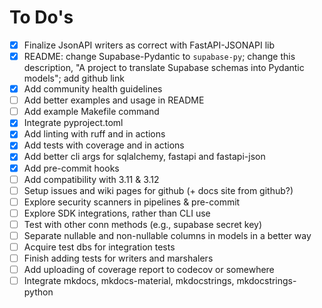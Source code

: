 # To Do's

- [x] Finalize JsonAPI writers as correct with FastAPI-JSONAPI lib
- [x] README: change Supabase-Pydantic to `supabase-py`; change this description, "A project to translate Supabase schemas into Pydantic models"; add github link
- [x] Add community health guidelines
- [ ] Add better examples and usage in README
- [ ] Add example Makefile command
- [x] Integrate pyproject.toml
- [x] Add linting with ruff and in actions
- [x] Add tests with coverage and in actions
- [x] Add better cli args for sqlalchemy, fastapi and fastapi-json
- [x] Add pre-commit hooks
- [ ] Add compatibility with 3.11 & 3.12
- [ ] Setup issues and wiki pages for github (+ docs site from github?)
- [ ] Explore security scanners in pipelines & pre-commit
- [ ] Explore SDK integrations, rather than CLI use
- [ ] Test with other conn methods (e.g., supabase secret key)
- [ ] Separate nullable and non-nullable columns in models in a better way
- [ ] Acquire test dbs for integration tests
- [ ] Finish adding tests for writers and marshalers
- [ ] Add uploading of coverage report to codecov or somewhere
- [ ] Integrate mkdocs, mkdocs-material, mkdocstrings, mkdocstrings-python